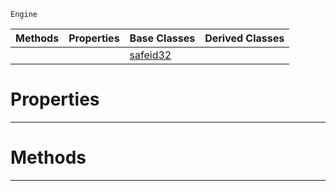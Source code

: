  `Engine`

|Methods|Properties|Base Classes|Derived Classes|
|---|---|---|---|
| | |[safeid32](https://github.com/ZilchEngine/ZilchDocs/blob/master/code_reference/class_reference/safeid32.md)| |


 #  Properties


---  
 #  Methods


---  
 

 